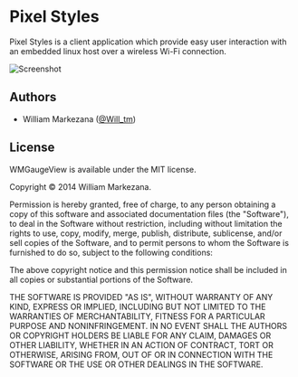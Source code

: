 # Pixel Styles

Pixel Styles is a client application which provide easy user interaction with an embedded linux host over a wireless Wi-Fi connection.

![Screenshot](http://download.will-tm.com/github/demo2.png)

## Authors

* William Markezana ([@Will_tm](https://twitter.com/Will_tm))

## License

WMGaugeView is available under the MIT license.

Copyright © 2014 William Markezana.

Permission is hereby granted, free of charge, to any person obtaining a copy of this software and associated documentation files (the "Software"), to deal in the Software without restriction, including without limitation the rights to use, copy, modify, merge, publish, distribute, sublicense, and/or sell copies of the Software, and to permit persons to whom the Software is furnished to do so, subject to the following conditions:

The above copyright notice and this permission notice shall be included in all copies or substantial portions of the Software.

THE SOFTWARE IS PROVIDED "AS IS", WITHOUT WARRANTY OF ANY KIND, EXPRESS OR IMPLIED, INCLUDING BUT NOT LIMITED TO THE WARRANTIES OF MERCHANTABILITY, FITNESS FOR A PARTICULAR PURPOSE AND NONINFRINGEMENT. IN NO EVENT SHALL THE AUTHORS OR COPYRIGHT HOLDERS BE LIABLE FOR ANY CLAIM, DAMAGES OR OTHER LIABILITY, WHETHER IN AN ACTION OF CONTRACT, TORT OR OTHERWISE, ARISING FROM, OUT OF OR IN CONNECTION WITH THE SOFTWARE OR THE USE OR OTHER DEALINGS IN THE SOFTWARE.
